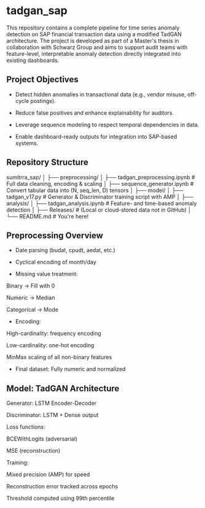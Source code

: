 # tadgan_sap
This repository contains a complete pipeline for time series anomaly detection on SAP financial transaction data using a modified TadGAN architecture. The project is developed as part of a Master's thesis in collaboration with Schwarz Group and aims to support audit teams with feature-level, interpretable anomaly detection directly integrated into existing dashboards.

## Project Objectives

- Detect hidden anomalies in transactional data (e.g., vendor misuse, off-cycle postings).

- Reduce false positives and enhance explainability for auditors.

- Leverage sequence modeling to respect temporal dependencies in data.

- Enable dashboard-ready outputs for integration into SAP-based systems.

## Repository Structure
sumitrra_sap/
│
├── preprocessing/
│   ├── tadgan_preprocessing.ipynb       # Full data cleaning, encoding & scaling
│   ├── sequence_generator.ipynb         # Convert tabular data into (N, seq_len, D) tensors
│
├── model/
│   ├── tadgan_v17.py                    # Generator & Discriminator training script with AMP
│
├── analysis/
│   ├── tadgan_analysis.ipynb           # Feature- and time-based anomaly detection
│
├── Releases/                                # (Local or cloud-stored data not in GitHub)
│
└── README.md                            # You're here!

## Preprocessing Overview

- Date parsing (budat, cpudt, aedat, etc.)

- Cyclical encoding of month/day

- Missing value treatment:

Binary → Fill with 0

Numeric → Median

Categorical → Mode

- Encoding:

High-cardinality: frequency encoding

Low-cardinality: one-hot encoding

MinMax scaling of all non-binary features

- Final dataset: Fully numeric and normalized

## Model: TadGAN Architecture

Generator: LSTM Encoder-Decoder

Discriminator: LSTM + Dense output

Loss functions:

BCEWithLogits (adversarial)

MSE (reconstruction)

Training:

Mixed precision (AMP) for speed

Reconstruction error tracked across epochs

Threshold computed using 99th percentile

